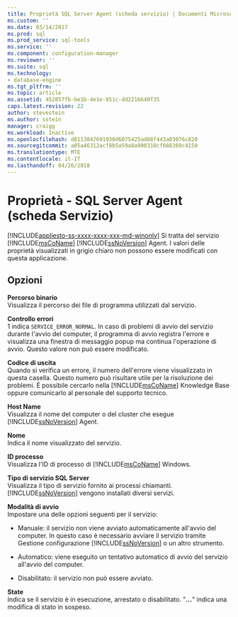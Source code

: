 ```yaml
---
title: Proprietà SQL Server Agent (scheda servizio) | Documenti Microsoft
ms.custom: ''
ms.date: 03/14/2017
ms.prod: sql
ms.prod_service: sql-tools
ms.service: ''
ms.component: configuration-manager
ms.reviewer: ''
ms.suite: sql
ms.technology:
- database-engine
ms.tgt_pltfrm: ''
ms.topic: article
ms.assetid: 452857fb-be1b-4e1e-851c-dd2216640f35
caps.latest.revision: 22
author: stevestein
ms.author: sstein
manager: craigg
ms.workload: Inactive
ms.openlocfilehash: d0113047691930d6075425ad08f443a03076c820
ms.sourcegitcommit: a85a46312acf8b5a59a8a900310cf088369c4150
ms.translationtype: MTE
ms.contentlocale: it-IT
ms.lasthandoff: 04/26/2018
---
```

# <a name="sql-server-agent-properties-service-tab"></a>Proprietà - SQL Server Agent (scheda Servizio)
[!INCLUDE[appliesto-ss-xxxx-xxxx-xxx-md-winonly](../../includes/appliesto-ss-xxxx-xxxx-xxx-md-winonly.md)]
  Si tratta del servizio [!INCLUDE[msCoName](../../includes/msconame-md.md)] [!INCLUDE[ssNoVersion](../../includes/ssnoversion-md.md)] Agent. I valori delle proprietà visualizzati in grigio chiaro non possono essere modificati con questa applicazione.  
  
## <a name="options"></a>Opzioni  
 **Percorso binario**  
 Visualizza il percorso dei file di programma utilizzati dal servizio.  
  
 **Controllo errori**  
 1 indica `SERVICE_ERROR_NORMAL`. In caso di problemi di avvio del servizio durante l'avvio del computer, il programma di avvio registra l'errore e visualizza una finestra di messaggio popup ma continua l'operazione di avvio. Questo valore non può essere modificato.  
  
 **Codice di uscita**  
 Quando si verifica un errore, il numero dell'errore viene visualizzato in questa casella. Questo numero può risultare utile per la risoluzione dei problemi. È possibile cercarlo nella [!INCLUDE[msCoName](../../includes/msconame-md.md)] Knowledge Base oppure comunicarlo al personale del supporto tecnico.  
  
 **Host Name**  
 Visualizza il nome del computer o del cluster che esegue [!INCLUDE[ssNoVersion](../../includes/ssnoversion-md.md)] Agent.  
  
 **Nome**  
 Indica il nome visualizzato del servizio.  
  
 **ID processo**  
 Visualizza l'ID di processo di [!INCLUDE[msCoName](../../includes/msconame-md.md)] Windows.  
  
 **Tipo di servizio SQL Server**  
 Visualizza il tipo di servizio fornito ai processi chiamanti. [!INCLUDE[ssNoVersion](../../includes/ssnoversion-md.md)] vengono installati diversi servizi.  
  
 **Modalità di avvio**  
 Impostare una delle opzioni seguenti per il servizio:  
  
-   Manuale: il servizio non viene avviato automaticamente all'avvio del computer. In questo caso è necessario avviare il servizio tramite Gestione configurazione [!INCLUDE[ssNoVersion](../../includes/ssnoversion-md.md)] o un altro strumento.  
  
-   Automatico: viene eseguito un tentativo automatico di avvio del servizio all'avvio del computer.  
  
-   Disabilitato: il servizio non può essere avviato.  
  
 **State**  
 Indica se il servizio è in esecuzione, arrestato o disabilitato. "**…**" indica una modifica di stato in sospeso.  
  
  
